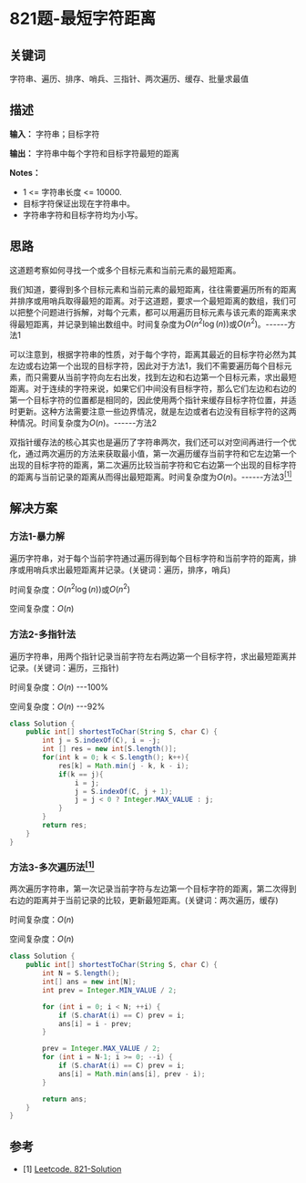 # 821题-最短字符距离

## 关键词

字符串、遍历、排序、哨兵、三指针、两次遍历、缓存、批量求最值

## 描述

**输入：** 字符串；目标字符

**输出：** 字符串中每个字符和目标字符最短的距离

**Notes：**

- 1 <= 字符串长度 <= 10000.
- 目标字符保证出现在字符串中。
- 字符串字符和目标字符均为小写。

## 思路

这道题考察如何寻找一个或多个目标元素和当前元素的最短距离。

我们知道，要得到多个目标元素和当前元素的最短距离，往往需要遍历所有的距离并排序或用哨兵取得最短的距离。对于这道题，要求一个最短距离的数组，我们可以把整个问题进行拆解，对每个元素，都可以用遍历目标元素与该元素的距离来求得最短距离，并记录到输出数组中。时间复杂度为$O(n^2\log(n))$或$O(n^2)$。------方法1

可以注意到，根据字符串的性质，对于每个字符，距离其最近的目标字符必然为其左边或右边第一个出现的目标字符，因此对于方法1，我们不需要遍历每个目标元素，而只需要从当前字符向左右出发，找到左边和右边第一个目标元素，求出最短距离。对于连续的字符来说，如果它们中间没有目标字符，那么它们左边和右边的第一个目标字符的位置都是相同的，因此使用两个指针来缓存目标字符位置，并适时更新。这种方法需要注意一些边界情况，就是左边或者右边没有目标字符的这两种情况。时间复杂度为$O(n)$。------方法2

双指针缓存法的核心其实也是遍历了字符串两次，我们还可以对空间再进行一个优化，通过两次遍历的方法来获取最小值，第一次遍历缓存当前字符和它左边第一个出现的目标字符的距离，第二次遍历比较当前字符和它右边第一个出现的目标字符的距离与当前记录的距离从而得出最短距离。时间复杂度为$O(n)$。------方法3[$^{[1]}$](#refer-anchor-1)

## 解决方案

### 方法1-暴力解

遍历字符串，对于每个当前字符通过遍历得到每个目标字符和当前字符的距离，排序或用哨兵求出最短距离并记录。(关键词：遍历，排序，哨兵)

时间复杂度：$O(n^2\log(n))$或$O(n^2)$

空间复杂度：$O(n)$

### 方法2-多指针法

遍历字符串，用两个指针记录当前字符左右两边第一个目标字符，求出最短距离并记录。(关键词：遍历，三指针)

时间复杂度：$O(n)$   ---100%

空间复杂度：$O(n)$   ---92%


``` java
class Solution {
    public int[] shortestToChar(String S, char C) {
        int j = S.indexOf(C), i = -j;
        int [] res = new int[S.length()];
        for(int k = 0; k < S.length(); k++){
            res[k] = Math.min(j - k, k - i);
            if(k == j){
                i = j;
                j = S.indexOf(C, j + 1);
                j = j < 0 ? Integer.MAX_VALUE : j;
            }
        }
        return res;
    }
}
```

### 方法3-多次遍历法[$^{[1]}$](#refer-anchor-1)

两次遍历字符串，第一次记录当前字符与左边第一个目标字符的距离，第二次得到右边的距离并于当前记录的比较，更新最短距离。(关键词：两次遍历，缓存)

时间复杂度：$O(n)$

空间复杂度：$O(n)$

``` java
class Solution {
    public int[] shortestToChar(String S, char C) {
        int N = S.length();
        int[] ans = new int[N];
        int prev = Integer.MIN_VALUE / 2;

        for (int i = 0; i < N; ++i) {
            if (S.charAt(i) == C) prev = i;
            ans[i] = i - prev;
        }

        prev = Integer.MAX_VALUE / 2;
        for (int i = N-1; i >= 0; --i) {
            if (S.charAt(i) == C) prev = i;
            ans[i] = Math.min(ans[i], prev - i);
        }

        return ans;
    }
}
```

## 参考

<div id="refer-anchor-1"></div>

- [1] [Leetcode. 821-Solution](https://leetcode.com/problems/shortest-distance-to-a-character/solution/)

